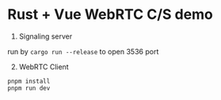 # Rust + Vue WebRTC C/S demo

1. Signaling server

run by `cargo run --release` to open 3536 port

2. WebRTC Client

```
pnpm install
pnpm run dev
```
